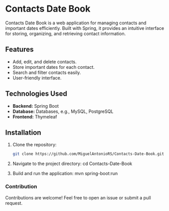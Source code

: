 # Contacts Date Book

Contacts Date Book is a web application for managing contacts and important dates efficiently. Built with Spring, it provides an intuitive interface for storing, organizing, and retrieving contact information.

## Features
- Add, edit, and delete contacts.
- Store important dates for each contact.
- Search and filter contacts easily.
- User-friendly interface.

## Technologies Used
- **Backend:** Spring Boot
- **Database:** Databases, e.g., MySQL, PostgreSQL
- **Frontend:**  Thymeleaf

## Installation
1. Clone the repository:
   ```bash 
   git clone https://github.com/MiguelAntonioRS/Contacts-Date-Book.git

2. Navigate to the project directory:
   cd Contacts-Date-Book

3. Build and run the application:
   mvn spring-boot:run

### Contribution

Contributions are welcome! Feel free to open an issue or submit a pull request.
